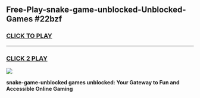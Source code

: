 
## Free-Play-snake-game-unblocked-Unblocked-Games #22bzf
<h3>
<a href="https://news.freeplayer.one?title=snake-game-unblocked&ref=8M">CLICK TO PLAY</a></h3>
<hr>

<h3>
<a href="https://news.freeplayer.one?title=snake-game-unblocked&ref=8M">CLICK 2 PLAY</a>
  
</h3>

<a href="https://news.freeplayer.one?title=snake-game-unblocked&ref=8M"><img src="https://clearcache.store/games.png"></a>


**snake-game-unblocked games unblocked: Your Gateway to Fun and Accessible Online Gaming**
